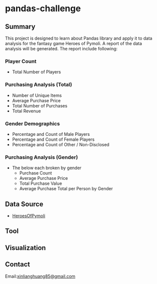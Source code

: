 # pandas-challenge
## Summary ##
This project is designed to learn about Pandas library and apply it to data analysis for the fantasy game Heroes of Pymoli. A report of the data analysis will be generated. 
The report include following:

### Player Count

* Total Number of Players

### Purchasing Analysis (Total)

* Number of Unique Items
* Average Purchase Price
* Total Number of Purchases
* Total Revenue

### Gender Demographics

* Percentage and Count of Male Players
* Percentage and Count of Female Players
* Percentage and Count of Other / Non-Disclosed

### Purchasing Analysis (Gender)

* The below each broken by gender
  * Purchase Count
  * Average Purchase Price
  * Total Purchase Value
  * Average Purchase Total per Person by Gender

## Data Source ##
* [HeroesOfPymoli](HeroesOfPymoli/Resources/purchase_data.csv)
## Tool ##

## Visualization ##

## Contact ##
Email:xinlianghuang85@gmail.com
